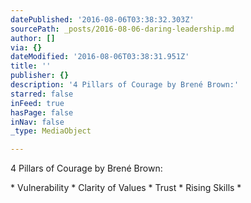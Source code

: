 ```yaml
---
datePublished: '2016-08-06T03:38:32.303Z'
sourcePath: _posts/2016-08-06-daring-leadership.md
author: []
via: {}
dateModified: '2016-08-06T03:38:31.951Z'
title: ''
publisher: {}
description: '4 Pillars of Courage by Brené Brown:'
starred: false
inFeed: true
hasPage: false
inNav: false
_type: MediaObject

---
```

4 Pillars of Courage by Brené Brown:

\* Vulnerability \* Clarity of Values \* Trust \* Rising Skills \*